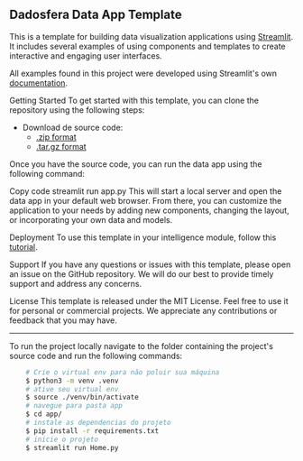 

## Dadosfera Data App Template

This is a template for building data visualization applications using [Streamlit](https://streamlit.io/). It includes several examples of using components and templates to create interactive and engaging user interfaces.

All examples found in this project were developed using Streamlit's own [documentation](https://docs.streamlit.io/library/get-started/create-an-app).

Getting Started
To get started with this template, you can clone the repository using the following steps:

- Download de source code: 
    - [.zip format](https://github.com/dadosfera/data-app-templates/archive/refs/tags/v0.0.3.zip)
    - [.tar.gz format](https://github.com/dadosfera/data-app-templates/archive/refs/tags/v0.0.3.tar.gz)

Once you have the source code, you can run the data app using the following command:

Copy code
streamlit run app.py
This will start a local server and open the data app in your default web browser. From there, you can customize the application to your needs by adding new components, changing the layout, or incorporating your own data and models.

Deployment
To use this template in your intelligence module, follow this [tutorial](https://docs.dadosfera.ai/docs/data-app-com-streamlit).

Support
If you have any questions or issues with this template, please open an issue on the GitHub repository. We will do our best to provide timely support and address any concerns.

License
This template is released under the MIT License. Feel free to use it for personal or commercial projects. We appreciate any contributions or feedback that you may have.

---
To run the project locally navigate to the folder containing the project's source code and run the following commands:
```sh
    # Crie o virtual env para não poluir sua máquina
    $ python3 -m venv .venv
    # ative seu virtual env
    $ source ./venv/bin/activate
    # navegue para pasta app
    $ cd app/
    # instale as dependencias do projeto
    $ pip install -r requirements.txt
    # inicie o projeto
    $ streamlit run Home.py
```
